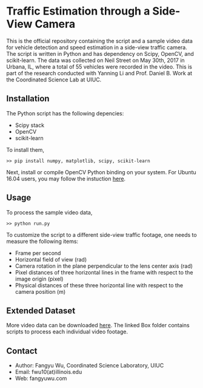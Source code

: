 # Traffic Estimation through a Side-View Camera

This is the official repository containing the script and a sample video data for vehicle detection and speed estimation in a side-view traffic camera. The script is written in Python and has dependency on Scipy, OpenCV, and scikit-learn. The data was collected on Neil Street on May 30th, 2017 in Urbana, IL, where a total of 55 vehicles were recorded in the video. This is part of the research conducted with Yanning Li and Prof. Daniel B. Work at the Coordinated Science Lab at UIUC.

## Installation 
The Python script has the following depencies:
+ Scipy stack
+ OpenCV
+ scikit-learn

To install them,
```
>> pip install numpy, matplotlib, scipy, scikit-learn
```
Next, install or compile OpenCV Python binding on your system. For Ubuntu 16.04 users, you may follow the instuction [here](http://www.pyimagesearch.com/2016/10/24/ubuntu-16-04-how-to-install-opencv/).

## Usage
To process the sample video data, 
```
>> python run.py
```

To customize the script to a different side-view traffic footage, one needs to measure the following items:
+ Frame per second
+ Horizontal field of view (rad)
+ Camera rotation in the plane perpendicular to the lens center axis (rad)
+ Pixel distances of three horizontal lines in the frame with respect to the image origin (pixel)
+ Physical distances of these three horizontal line with respect to the camera position (m)

## Extended Dataset
More video data can be downloaded [here](https://uofi.box.com/s/i3ac71aejupj1khbo7w61az9qe6u5tz2). The linked Box folder contains scripts to process each individual video footage.

## Contact
+ Author: Fangyu Wu, Coordinated Science Laboratory, UIUC
+ Email: fwu10(at)illinois.edu
+ Web: fangyuwu.com

